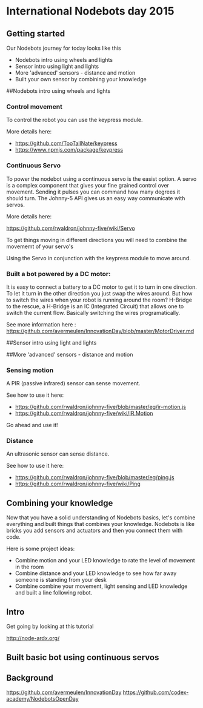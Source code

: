 # International Nodebots day 2015

## Getting started

Our Nodebots journey for today looks like this

* Nodebots intro using wheels and lights
* Sensor intro using light and lights
* More 'advanced' sensors - distance and motion
* Built your own sensor by combining your knowledge

##Nodebots intro using wheels and lights

### Control movement

To control the robot you can use the keypress module.

More details here:

* https://github.com/TooTallNate/keypress
* https://www.npmjs.com/package/keypress

### Continuous Servo

To power the nodebot using a continuous servo is the easist option. A servo is a complex component that gives your fine grained control over movement. Sending it pulses you can command how many degrees it should turn. The Johnny-5 API gives us an easy way communicate with servos.

More details here:

https://github.com/rwaldron/johnny-five/wiki/Servo

To get things moving in different directions you will need to combine the movememt of your servo's

Using the Servo in conjunction with the keypress module to move around.

### Built a bot powered by a DC motor:

It is easy to connect a battery to a DC motor to get it to turn in one direction. To let it turn in the other direction you just swap the wires around. But how to switch the wires when your robot is running around the room? H-Bridge to the rescue, a H-Bridge is an IC (Integrated Circuit) that allows one to switch the current flow. Basically switching the wires programatically.

See more information here : https://github.com/avermeulen/InnovationDay/blob/master/MotorDriver.md

##Sensor intro using light and lights

##More 'advanced' sensors - distance and motion

### Sensing motion

A PIR (passive infrared) sensor can sense movement.

See how to use it here:

* https://github.com/rwaldron/johnny-five/blob/master/eg/ir-motion.js
* https://github.com/rwaldron/johnny-five/wiki/IR.Motion

Go ahead and use it!

### Distance

An ultrasonic sensor can sense distance.

See how to use it here:
*   https://github.com/rwaldron/johnny-five/blob/master/eg/ping.js
*   https://github.com/rwaldron/johnny-five/wiki/Ping

## Combining your knowledge

Now that you have a solid understanding of Nodebots basics, let's combine everything and built things that combines your knowledge. Nodebots is like bricks you add sensors and actuators and then you connect them with code.

Here is some project ideas:
* Combine motion and your LED knowledge to rate the level of movement in the room
* Combine distance and your LED knowledge to see how far away someone is standing from your desk
* Combine combine your movement, light sensing and LED knowledge and  built a line following robot.


## Intro

Get going by looking at this tutorial

http://node-ardx.org/

## Built basic bot using continuous servos


## Background

https://github.com/avermeulen/InnovationDay
https://github.com/codex-academy/NodebotsOpenDay


